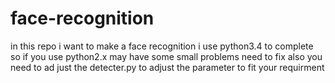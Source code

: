 # face-recognition
in this repo i want to make a face recognition
i use python3.4 to complete so if you use python2.x may have some small problems need to fix
also you need to ad just the detecter.py to adjust the parameter to fit your requirment
